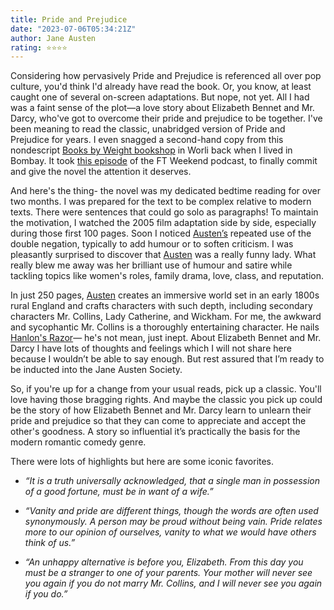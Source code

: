 ```yaml
---
title: Pride and Prejudice
date: "2023-07-06T05:34:21Z"
author: Jane Austen
rating: ⭐⭐⭐⭐
---
```


<style>

</style>

Considering how pervasively Pride and Prejudice is referenced all over pop culture, you'd think I'd already have read the book. Or, you know, at least caught one of several on-screen adaptations. But nope, not yet. All I had was a faint sense of the plot—a love story about Elizabeth Bennet and Mr. Darcy, who've got to overcome their pride and prejudice to be together. I've been meaning to read the classic, unabridged version of Pride and Prejudice for years. I even snagged a second-hand copy from this nondescript <a href="https://goo.gl/maps/PCv4okvG3JoB2rWr8">Books by Weight bookshop</a> in Worli back when I lived in Bombay. It took <a href="https://www.ft.com/content/aa81571c-cc07-45d5-bd21-3e964675cc55">this episode</a> of the FT Weekend podcast, to finally commit and give the novel the attention it deserves.

And here's the thing- the novel was my dedicated bedtime reading for over two months. I was prepared for the text to be complex relative to modern texts. There were sentences that could go solo as paragraphs! To maintain the motivation, I watched the 2005 film adaptation side by side, especially during those first 100 pages. Soon I noticed <a href="https://www.goodreads.com/author/show/1265.Jane_Austen">Austen’s</a> repeated use of the double negation, typically to add humour or to soften criticism. I was pleasantly surprised to discover that <a href="https://www.goodreads.com/author/show/1265.Jane_Austen">Austen</a> was a really funny lady. What really blew me away was her brilliant use of humour and satire while tackling topics like women's roles, family drama, love, class, and reputation.

In just 250 pages, <a href="https://www.goodreads.com/author/show/1265.Jane_Austen">Austen</a> creates an immersive world set in an early 1800s rural England and crafts characters with such depth, including secondary characters Mr. Collins, Lady Catherine, and Wickham. For me, the awkward and sycophantic Mr. Collins is a thoroughly entertaining character. He nails <a href="https://fs.blog/mental-model-hanlons-razor">Hanlon's Razor</a>— he's not mean, just inept. About Elizabeth Bennet and Mr. Darcy I have lots of thoughts and feelings which I will not share here because I wouldn’t be able to say enough. But rest assured that I’m ready to be inducted into the Jane Austen Society.

So, if you're up for a change from your usual reads, pick up a classic. You'll love having those bragging rights. And maybe the classic you pick up could be the story of how Elizabeth Bennet and Mr. Darcy learn to unlearn their pride and prejudice so that they can come to appreciate and accept the other's goodness. A story so influential it’s practically the basis for the modern romantic comedy genre.

There were lots of highlights but here are some iconic favorites.
<i>

* “It is a truth universally acknowledged, that a single man in possession of a good fortune, must be in want of a wife.”

* “Vanity and pride are different things, though the words are often used synonymously. A person may be proud without being vain. Pride relates more to our opinion of ourselves, vanity to what we would have others think of us.”

* “An unhappy alternative is before you, Elizabeth. From this day you must be a stranger to one of your parents. Your mother will never see you again if you do not marry Mr. Collins, and I will never see you again if you do.”
</i>